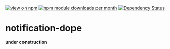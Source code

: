 [![view on npm](http://img.shields.io/npm/v/notification-dope.svg)](https://www.npmjs.org/package/notification-dope)
[![npm module downloads per month](http://img.shields.io/npm/dm/notification-dope.svg)](https://www.npmjs.org/package/notification-dope)
[![Dependency Status](https://david-dm.org/75lb/notification-dope.svg)](https://david-dm.org/75lb/notification-dope)

notification-dope
=================
**under construction**
